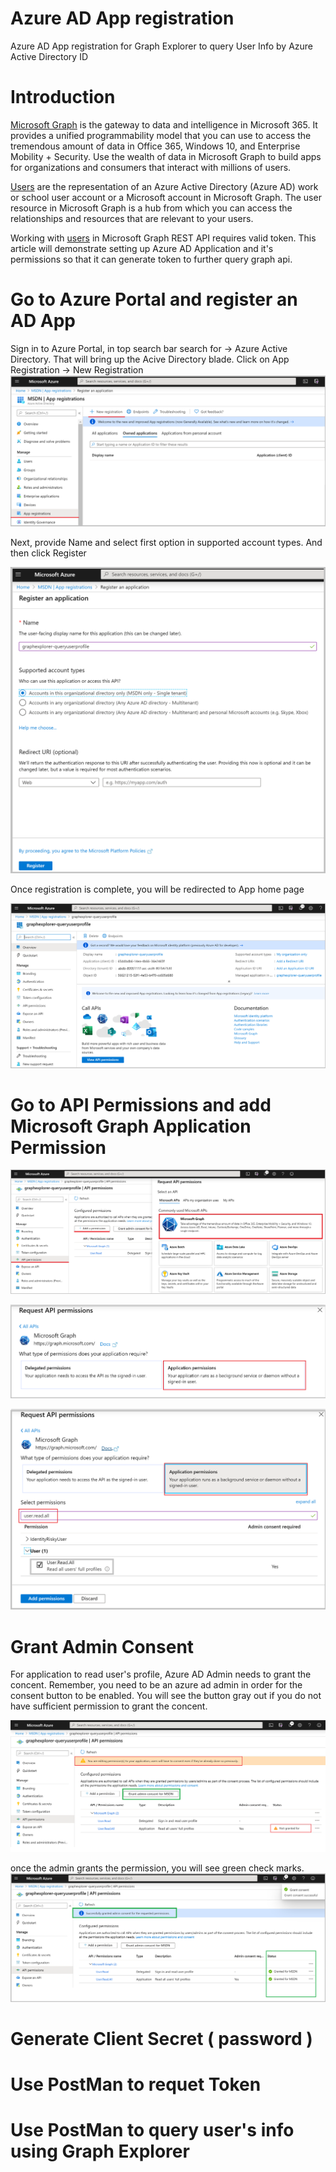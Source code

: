 # Azure AD App registration
Azure AD App registration for Graph Explorer to query User Info by Azure Active Directory ID

# Introduction
[Microsoft Graph](https://docs.microsoft.com/en-us/graph/overview) is the gateway to data and intelligence in Microsoft 365. It provides a unified programmability model that you can use to access the tremendous amount of data in Office 365, Windows 10, and Enterprise Mobility + Security. Use the wealth of data in Microsoft Graph to build apps for organizations and consumers that interact with millions of users.

[Users](https://docs.microsoft.com/en-us/graph/azuread-users-concept-overview) are the representation of an Azure Active Directory (Azure AD) work or school user account or a Microsoft account in Microsoft Graph. The user resource in Microsoft Graph is a hub from which you can access the relationships and resources that are relevant to your users.

Working with [users](https://docs.microsoft.com/en-us/graph/api/resources/users?view=graph-rest-1.0) in Microsoft Graph REST API requires valid token. This article will demonstrate setting up Azure AD Application and it's permissions so that it can generate token to further query graph api.

# Go to Azure Portal and register an AD App

Sign in to Azure Portal, in top search bar search for -> Azure Active Directory. That will bring up the Acive Directory blade.
Click on App Registration -> New Registration
![image](https://github.com/mauliksoni/azuread-app-registration/blob/master/img/step1.png)

Next, provide Name and select first option in supported account types. And then click Register

![image](https://github.com/mauliksoni/azuread-app-registration/blob/master/img/step2.png)

Once registration is complete, you will be redirected to App home page

![image](https://github.com/mauliksoni/azuread-app-registration/blob/master/img/step3.png)

# Go to API Permissions and add Microsoft Graph Application Permission

![image](https://github.com/mauliksoni/azuread-app-registration/blob/master/img/step4.png)

![image](https://github.com/mauliksoni/azuread-app-registration/blob/master/img/step5.png)

![image](https://github.com/mauliksoni/azuread-app-registration/blob/master/img/step6.png)

# Grant Admin Consent
For application to read user's profile, Azure AD Admin needs to grant the concent. Remember, you need to be an azure ad admin in order for the consent button to be enabled. You will see the button gray out if you do not have sufficient permission to grant the concent.

![image](https://github.com/mauliksoni/azuread-app-registration/blob/master/img/step7.png)

once the admin grants the permission, you will see green check marks.
![image](https://github.com/mauliksoni/azuread-app-registration/blob/master/img/step8.png)

# Generate Client Secret ( password ) 


# Use PostMan to requet Token


# Use PostMan to query user's info using Graph Explorer



